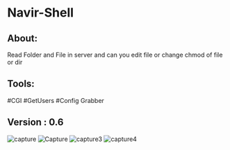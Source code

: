 # Navir-Shell
## About:
Read Folder and File in server and can you edit file or change chmod of file or dir

## Tools:
#CGI
#GetUsers 
#Config Grabber

## Version : 0.6

![capture](https://user-images.githubusercontent.com/46041727/53378346-2093c980-391a-11e9-9481-d14d4b407e44.PNG)
![Capture](https://user-images.githubusercontent.com/46041727/54474793-ae8b0380-47a6-11e9-8707-4f26d8f229d0.PNG)
![capture3](https://user-images.githubusercontent.com/46041727/53378360-2b4e5e80-391a-11e9-82fb-d3faf411950c.PNG)
![capture4](https://user-images.githubusercontent.com/46041727/53378385-35705d00-391a-11e9-8a46-6d4d3bcf6cb8.PNG)
